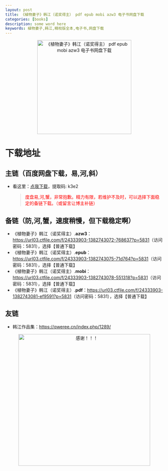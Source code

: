 ```yaml
---
layout: post
title: 《植物妻子》韩江（诺奖得主） pdf epub mobi azw3 电子书网盘下载
categories: [books]
description: some word here
keywords: 植物妻子,韩江,精校版全本,电子书,网盘下载
---
```


<div align="center"><img src="https://qweree.cn/wp-content/uploads/2024/10/zhi-wu-qi-zi-tuya.jpg" alt="《植物妻子》韩江（诺奖得主） pdf epub mobi azw3 电子书网盘下载" width="300px" height="auto"></div>

# 下载地址

## 主链（百度网盘下载，易,河,斜）

- 看这里：[点我下载](https://pan.baidu.com/s/1iMXUbSbtZQZjDcqDmnWUyw?pwd=k3e2)，提取码: k3e2

  > <p style="color:red" >度盘易,河,蟹，非常抱歉。精力有限，若维护不及时，可以选择下面稳定的备链下载。（或留言让博主补链）</p>

## 备链（防,河,蟹，速度稍慢，但下载稳定啊）

- 《植物妻子》韩江（诺奖得主）.**azw3**：<https://url03.ctfile.com/f/24333903-1382743072-768637?p=5831>（访问密码：5831），选择【普通下载】
- 《植物妻子》韩江（诺奖得主）.**epub**：<https://url03.ctfile.com/f/24333903-1382743075-71d764?p=5831>（访问密码：5831），选择【普通下载】
- 《植物妻子》韩江（诺奖得主）.**mobi**：<https://url03.ctfile.com/f/24333903-1382743078-551318?p=5831>（访问密码：5831），选择【普通下载】
- 《植物妻子》韩江（诺奖得主）.**pdf**：<https://url03.ctfile.com/f/24333903-1382743081-ef9591?p=5831>（访问密码：5831），选择【普通下载】

## 友链

- 韩江作品集：<https://qweree.cn/index.php/1289/>

<div align="center"><img src="https://pic.imgdb.cn/item/6707df6bd29ded1a8ce37031.gif" alt="感谢！！！" width="420px" height="auto"/></div>
